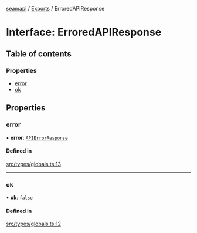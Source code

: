 [seamapi](../README.md) / [Exports](../modules.md) / ErroredAPIResponse

# Interface: ErroredAPIResponse

## Table of contents

### Properties

- [error](ErroredAPIResponse.md#error)
- [ok](ErroredAPIResponse.md#ok)

## Properties

### error

• **error**: [`APIErrorResponse`](APIErrorResponse.md)

#### Defined in

[src/types/globals.ts:13](https://github.com/hello-seam/seamapi-javascript/blob/48ada3e/src/types/globals.ts#L13)

___

### ok

• **ok**: ``false``

#### Defined in

[src/types/globals.ts:12](https://github.com/hello-seam/seamapi-javascript/blob/48ada3e/src/types/globals.ts#L12)
